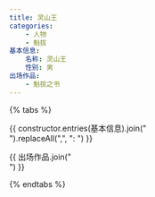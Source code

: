 ```yaml
---
title: 灵山王
categories:
    - 人物
    - 魁拔
基本信息:
    名称: 灵山王
    性别: 男
出场作品:
    - 魁拔之书
---
```


{% tabs %}
<!-- tab 基本信息 -->
{{ constructor.entries(基本信息).join("<br>").replaceAll(",", ": ") }}
<!-- endtab -->
<!-- tab 出场作品 -->
{{ 出场作品.join("<br>") }}
<!-- endtab -->
{% endtabs %}